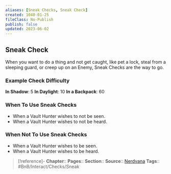 ```yaml
---
aliases: [Sneak Checks, Sneak Check]
created: 1040-01-25
fileClass: No-Publish
publish: false
updated: 2023-06-02
---
```


## Sneak Check

When you want to do a thing and not get caught, like pet a lock, steal from a sleeping guard, or creep up on an Enemy, Sneak Checks are the way to go.

### Example Check Difficulty

**In Shadow**: 5
**In Daylight**: 10
**In a Backpack**: 60

### When To Use Sneak Checks

- When a Vault Hunter wishes to not be seen. 
- When a Vault Hunter wishes to not be heard.

### When Not To Use Sneak Checks

- When a Vault Hunter wishes to be seen. 
- When a Vault Hunter wishes to be heard.

> [!reference]- 
> **Chapter**:: 
> **Pages**:: 
> **Section**:: 
> **Source**:: [Nerdvana](https://nerdvanagames.com)
> **Tags**:: #BnB/Interact/Checks/Sneak